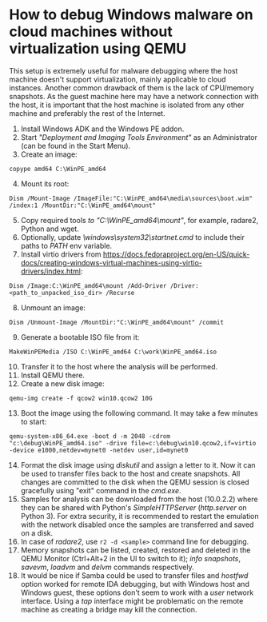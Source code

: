 # How to debug Windows malware on cloud machines without virtualization using QEMU

This setup is extremely useful for malware debugging where the host machine doesn't support virtualization, mainly applicable to cloud instances. Another common drawback of them is the lack of CPU/memory snapshots. As the guest machine here may have a network connection with the host, it is important that the host machine is isolated from any other machine and preferably the rest of the Internet.

1. Install Windows ADK and the Windows PE addon.
2. Start *"Deployment and Imaging Tools Environment"* as an Administrator (can be found in the Start Menu).
3. Create an image:

`copype amd64 C:\WinPE_amd64`

4. Mount its root:

`Dism /Mount-Image /ImageFile:"C:\WinPE_amd64\media\sources\boot.wim" /index:1 /MountDir:"C:\WinPE_amd64\mount"`

5. Copy required tools *to "C:\WinPE_amd64\mount"*, for example, radare2, Python and wget.
6. Optionally, update *\windows\system32\startnet.cmd* to include their paths to *PATH* env variable.
7. Install virtio drivers from https://docs.fedoraproject.org/en-US/quick-docs/creating-windows-virtual-machines-using-virtio-drivers/index.html:

`Dism /Image:C:\WinPE_amd64\mount /Add-Driver /Driver:<path_to_unpacked_iso_dir> /Recurse`

8. Unmount an image:

`Dism /Unmount-Image /MountDir:"C:\WinPE_amd64\mount" /commit`

9. Generate a bootable ISO file from it:

`MakeWinPEMedia /ISO C:\WinPE_amd64 C:\work\WinPE_amd64.iso`

10. Transfer it to the host where the analysis will be performed.
11. Install QEMU there.
12. Create a new disk image:

`qemu-img create -f qcow2 win10.qcow2 10G`

13. Boot the image using the following command. It may take a few minutes to start:

`qemu-system-x86_64.exe -boot d -m 2048 -cdrom "c:\debug\WinPE_amd64.iso" -drive file=c:\debug\win10.qcow2,if=virtio -device e1000,netdev=mynet0 -netdev user,id=mynet0`

14. Format the disk image using *diskutil* and assign a letter to it. Now it can be used to transfer files back to the host and create snapshots. All changes are committed to the disk when the QEMU session is closed gracefully using "exit" command in the *cmd.exe*.
15. Samples for analysis can be downloaded from the host (10.0.2.2) where they can be shared with Python's *SimpleHTTPServer* (*http.server* on Python 3). For extra security, it is recommended to restart the emulation with the network disabled once the samples are transferred and saved on a disk.
16. In case of *radare2*, use `r2 -d <sample>` command line for debugging.
17. Memory snapshots can be listed, created, restored and deleted in the QEMU Monitor (Ctrl+Alt+2 in the UI to switch to it); *info snapshots*, *savevm*, *loadvm* and *delvm* commands respectively.
18. It would be nice if Samba could be used to transfer files and *hostfwd* option worked for remote IDA debugging, but with Windows host and Windows guest, these options don't seem to work with a *user* network interface. Using a *tap* interface might be problematic on the remote machine as creating a bridge may kill the connection.
